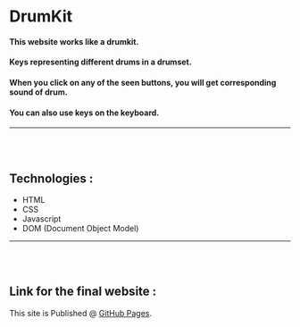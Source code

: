 # DrumKit

#### This website works like a drumkit.
#### Keys representing different drums in a drumset.
#### When you click on any of the seen buttons, you will get corresponding sound of drum. 
#### You can also use keys on the keyboard.
<hr />
<br />
<br />

## Technologies : 
- HTML
- CSS
- Javascript
- DOM (Document Object Model)


<hr /> 
<br />
<br />
 
 ## Link for the final website : 
This site is Published @ [GitHub Pages](https://amanverma2908.github.io/drumKit). 
